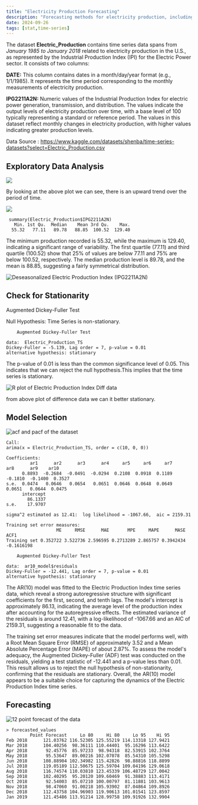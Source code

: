 ```yaml
---
title: "Electricity Production Forecasting"
description: "Forecasting methods for electricity production, including short-term, medium-term, and long-term approaches, and their relevance for managing renewable and non-renewable energy sources."
date: 2024-09-26
tags: [stat,time-series]
---
```



The dataset **Electric_Production** contains time series data spans from *January 1985 to January 2018* related to electricity production in the U.S., as represented by the Industrial Production Index (IPI) for the Electric Power sector. It consists of two columns:

**DATE:** This column contains dates in a month/day/year format (e.g., 1/1/1985). It represents the time period corresponding to the monthly measurements of electricity production.

**IPG2211A2N:** Numeric values of the Industrial Production Index for electric power generation, transmission, and distribution. The values indicate the output levels of electricity production over time, with a base level of 100 typically representing a standard or reference period. The values in this dataset reflect monthly changes in electricity production, with higher values indicating greater production levels.
 
Data Source : <https://www.kaggle.com/datasets/shenba/time-series-datasets?select=Electric_Production.csv>

## Exploratory Data Analysis

![](rplot2692402.png)

By looking at the above plot we can see, there is an upward trend over the period of time.

![](rplot2692404.png)

```output
 summary(Electric_Production$IPG2211A2N)
   Min. 1st Qu.  Median    Mean 3rd Qu.    Max. 
  55.32   77.11   89.78   88.85  100.52  129.40 
 ``` 

The minimum production recorded is 55.32, while the maximum is 129.40, indicating a significant range of variability. The first quartile (77.11) and third quartile (100.52) show that 25% of values are below 77.11 and 75% are below 100.52, respectively. The median production level is 89.78, and the mean is 88.85, suggesting a fairly symmetrical distribution.  

![Deseasonalized Electric Production Index (IPG2211A2N)](rplot2692403.png)


## Check for Stationarity

Augmented Dickey-Fuller Test

Null Hypothesis: Time Series is non-stationary.

```output
	Augmented Dickey-Fuller Test

data:  Electric_Production_TS
Dickey-Fuller = -5.139, Lag order = 7, p-value = 0.01
alternative hypothesis: stationary
```

The p-value of 0.01 is less than the common significance level of 0.05. This indicates that we can reject the null hypothesis.This implies that the time series is stationary.

![R plot of Electric Production Index Diff data](279241.png)

from above plot of difference data  we can it better stationary.

<!-- ## Transform the Data

![](rplot2692404.png) -->


## Model Selection

![acf and pacf of the dataset](279242.png)

```output
Call:
arima(x = Electric_Production_TS, order = c(10, 0, 0))

Coefficients:
         ar1      ar2      ar3      ar4     ar5     ar6     ar7      ar8      ar9    ar10
      0.8893  -0.2684  -0.0491  -0.0294  0.2108  0.0918  0.1189  -0.1810  -0.1400  0.3527
s.e.  0.0474   0.0646   0.0654   0.0651  0.0646  0.0648  0.0649   0.0651   0.0644  0.0475
      intercept
        86.1337
s.e.    17.9707

sigma^2 estimated as 12.41:  log likelihood = -1067.66,  aic = 2159.31

Training set error measures:
                   ME     RMSE      MAE       MPE     MAPE      MASE       ACF1
Training set 0.352722 3.522736 2.596595 0.2713289 2.865757 0.3942434 -0.1616198
```

```output
	Augmented Dickey-Fuller Test

data:  ar10_model$residuals
Dickey-Fuller = -12.441, Lag order = 7, p-value = 0.01
alternative hypothesis: stationary
```

The AR(10) model was fitted to the Electric Production Index time series data, which reveal a strong autoregressive structure with significant coefficients for the first, second, and tenth lags. The model's intercept is approximately 86.13, indicating the average level of the production index after accounting for the autoregressive effects. The estimated variance of the residuals is around 12.41, with a log-likelihood of -1067.66 and an AIC of 2159.31, suggesting a reasonable fit to the data.

The training set error measures indicate that the model performs well, with a Root Mean Square Error (RMSE) of approximately 3.52 and a Mean Absolute Percentage Error (MAPE) of about 2.87%. To assess the model's adequacy, the Augmented Dickey-Fuller (ADF) test was conducted on the residuals, yielding a test statistic of -12.441 and a p-value less than 0.01. This result allows us to reject the null hypothesis of non-stationarity, confirming that the residuals are stationary. Overall, the AR(10) model appears to be a suitable choice for capturing the dynamics of the Electric Production Index time series.

## Forecasting 

![12 point forecast of the data](287241.png)

```output
> forecasted_values
         Point Forecast     Lo 80     Hi 80     Lo 95    Hi 95
Feb 2018      121.03762 116.52305 125.55219 114.13318 127.9421
Mar 2018      104.40256  98.36111 110.44401  95.16296 113.6422
Apr 2018       92.45776  85.97233  98.94318  82.53915 102.3764
May 2018       95.53647  89.00216 102.07078  85.54310 105.5298
Jun 2018      108.88904 102.34982 115.42826  98.88816 118.8899
Jul 2018      119.05189 112.50675 125.59704 109.04196 129.0618
Aug 2018      116.74574 110.03810 123.45339 106.48729 127.0042
Sep 2018      102.40295  95.20120 109.60469  91.38883 113.4171
Oct 2018       92.54003  85.07210 100.00797  81.11881 103.9613
Nov 2018       98.47060  91.00218 105.93902  87.04864 109.8926
Dec 2018      112.43758 104.96903 119.90613 101.01541 123.8597
Jan 2019      121.45486 113.91214 128.99758 109.91926 132.9904
```